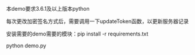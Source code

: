 本demo要求3.6.1及以上版本python

每次更改加密签名方式后，需要调用一下updateToken函数，以更新服务器记录

安装需要的demo需要的模块：pip install -r requirements.txt

python demo.py

